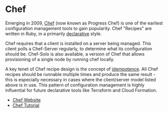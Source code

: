 # Chef

Emerging in 2009, [Chef](https://en.wikipedia.org/wiki/Progress_Chef) (now known as Progress Chef) is one of the earliest configuration management tools to gain popularity. Chef "Recipes" are written in Ruby, in a primarily [declarative](https://en.wikipedia.org/wiki/Declarative_programming) style.

Chef requires that a client is installed on a server being managed.  This client polls a Chef-Server regularly, to determine what its configuration should be. Chef-Solo is also available, a version of Chef that allows provisioning of a single node by running chef locally.

A key tenet of Chef recipe design is the concept of [idempotence](https://en.wikipedia.org/wiki/Idempotence). All Chef recipes should be runnable multiple times and produce the same result - this is especially necessary in cases where the client/server model listed above is in use. This pattern of configuration management is highly influential for future declarative tools like Terraform and Cloud Formation.

- [Chef Website](https://www.chef.io/products/chef-infra)
- [Chef Tutorial](https://www.tutorialspoint.com/chef/index.htm)

